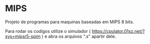 # MIPS
Projeto de programas para maquinas baseadas em MIPS 8 bits.

Para rodar os codigos utilize o simulador ( https://cpulator.01xz.net/?sys=mipsr5-spim ) e abra os arquivos ".s" apartir dele.
